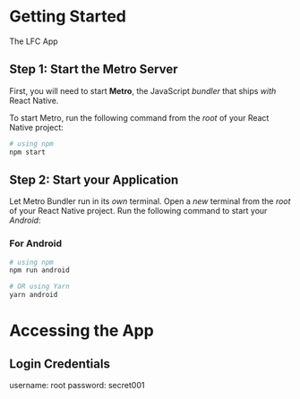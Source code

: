 # Getting Started
The LFC App

## Step 1: Start the Metro Server

First, you will need to start **Metro**, the JavaScript _bundler_ that ships _with_ React Native.

To start Metro, run the following command from the _root_ of your React Native project:

```bash
# using npm
npm start
```

## Step 2: Start your Application

Let Metro Bundler run in its _own_ terminal. Open a _new_ terminal from the _root_ of your React Native project. Run the following command to start your _Android_:

### For Android

```bash
# using npm
npm run android

# OR using Yarn
yarn android
```

# Accessing the App

## Login Credentials
   username: root
   password: secret001